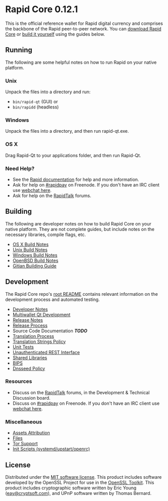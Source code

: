 Rapid Core 0.12.1
=====================

This is the official reference wallet for Rapid digital currency and comprises the backbone of the Rapid peer-to-peer network. You can [download Rapid Core](https://www.rapid.org/downloads/) or [build it yourself](#building) using the guides below.

Running
---------------------
The following are some helpful notes on how to run Rapid on your native platform.

### Unix

Unpack the files into a directory and run:

- `bin/rapid-qt` (GUI) or
- `bin/rapidd` (headless)

### Windows

Unpack the files into a directory, and then run rapid-qt.exe.

### OS X

Drag Rapid-Qt to your applications folder, and then run Rapid-Qt.

### Need Help?

* See the [Rapid documentation](https://rapidpay.atlassian.net/wiki/display/DOC)
for help and more information.
* Ask for help on [#rapidpay](http://webchat.freenode.net?channels=rapidpay) on Freenode. If you don't have an IRC client use [webchat here](http://webchat.freenode.net?channels=rapidpay).
* Ask for help on the [RapidTalk](https://rapidtalk.org/) forums.

Building
---------------------
The following are developer notes on how to build Rapid Core on your native platform. They are not complete guides, but include notes on the necessary libraries, compile flags, etc.

- [OS X Build Notes](build-osx.md)
- [Unix Build Notes](build-unix.md)
- [Windows Build Notes](build-windows.md)
- [OpenBSD Build Notes](build-openbsd.md)
- [Gitian Building Guide](gitian-building.md)

Development
---------------------
The Rapid Core repo's [root README](/README.md) contains relevant information on the development process and automated testing.

- [Developer Notes](developer-notes.md)
- [Multiwallet Qt Development](multiwallet-qt.md)
- [Release Notes](release-notes.md)
- [Release Process](release-process.md)
- Source Code Documentation ***TODO***
- [Translation Process](translation_process.md)
- [Translation Strings Policy](translation_strings_policy.md)
- [Unit Tests](unit-tests.md)
- [Unauthenticated REST Interface](REST-interface.md)
- [Shared Libraries](shared-libraries.md)
- [BIPS](bips.md)
- [Dnsseed Policy](dnsseed-policy.md)

### Resources
* Discuss on the [RapidTalk](https://rapidtalk.org/) forums, in the Development & Technical Discussion board.
* Discuss on [#rapidpay](http://webchat.freenode.net/?channels=rapidpay) on Freenode. If you don't have an IRC client use [webchat here](http://webchat.freenode.net/?channels=rapidpay).

### Miscellaneous
- [Assets Attribution](assets-attribution.md)
- [Files](files.md)
- [Tor Support](tor.md)
- [Init Scripts (systemd/upstart/openrc)](init.md)

License
---------------------
Distributed under the [MIT software license](http://www.opensource.org/licenses/mit-license.php).
This product includes software developed by the OpenSSL Project for use in the [OpenSSL Toolkit](https://www.openssl.org/). This product includes
cryptographic software written by Eric Young ([eay@cryptsoft.com](mailto:eay@cryptsoft.com)), and UPnP software written by Thomas Bernard.
